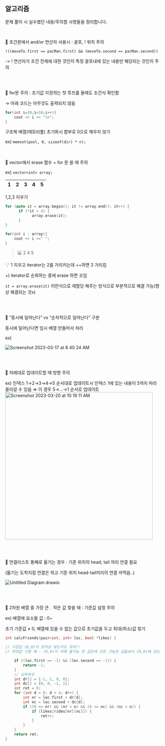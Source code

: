## 알고리즘
문제 풀이 시 실수했던 내용/주의할 사항들을 정리합니다.

<br>

🚨 조건문에서 and/or 연산자 사용시 : 괄호, ! 위치 주의

`!((moveTo.first == pacMan.first) && (moveTo.second == pacMan.second))`

-> ! 연산자가 조건 전체에 대한 것인지 특정 괄호내에 있는 내용만 해당되는 것인지 주의

<br>
<br>


🚨 for문 주의 : 초기값 지정하는 첫 루프를 돌때도 조건식 확인함

→ 아래 코드는 아무것도 출력되지 않음

```c
for(int i=10;i<10;i++){
	cout << i << "\n";
}
```

구조체 배열(메모리풀) 초기화시 함부로 0으로 채우지 않기

ex) `memset(pool, 0, sizeof(dir) * n);`

<br>

<br>
🚨 vector에서 erase 함수 + for 문 쓸 때 주의

ex) `vector<int> array;`


| 1 | 2 | 3 | 4 | 5 |
| --- | --- | --- | --- | --- |


1,2,3 지우기

```c
for (auto it = array.begin(); it != array.end(); it++) {
      if (*it < 4) {
	        array.erase(it);
      }
}

for(int i : array){
    cout << i <<" ";
}
```

> 💻 2 4 5
> 

∵ 1 지우고 iterator는 2를 가리키는데 ++하면 3 가리킴

+) iterator로 순회하는 중에 erase 하면 꼬임

`it = array.erase(it)` 이런식으로 재할당 해주는 방식으로 부분적으로 해결 가능(항상 해결되는 것x)

<br>
<br>

🚨 ”동시에 일어난다” vs “순차적으로 일어난다” 구분

동시에 일어난다면 임시 배열 만들어서 처리

ex)

![Screenshot 2023-03-17 at 8 40 24 AM](https://user-images.githubusercontent.com/49016275/226225165-d0cef2fc-4944-4aa6-a66d-450642db7e11.png)

<br>
<br>

🚨 차례대로 업데이트할 때 방향 주의

ex) 인덱스 1→2→3→4→5 순서대로 업데이트시 인덱스 1에 있는 내용이 5까지 따라 올라갈 수 있음 ⇒ 이 경우 5→…→1 순서로 업데이트
<img width="476" alt="Screenshot 2023-03-20 at 10 19 11 AM" src="https://user-images.githubusercontent.com/49016275/226225222-5c1261f8-5719-46b0-aa88-71a6b26d3a9d.png">



<br>
<br>

🚨 연결리스트 통째로 옮기는 경우 : 기존 위치의 head, tail 끼리 연결 필요

(옮기는 도착지점 연결은 하고 기존 위치 head-tail끼리의 연결 까먹음..)

![Untitled Diagram drawio](https://user-images.githubusercontent.com/49016275/226225269-13adbbd5-f01c-405b-8857-84524682de0b.png)

<br>
<br>

🚨 2차원 배열 중 가장 큰﹒작은 값 찾을 때 : 기준값 설정 주의

ex) 배열에 요소들 값 : 0~

초기 기준값 ≠ 0, 배열에 있을 수 없는 값으로 초기값을 두고 최대(최소)값 찾기

```cpp
int calcFriends(pair<int, int> loc, bool *likes) {

// 기준값 (0,0)이 로직상 맞는지도 유의!!
// 최댓값 구할 때 - (0,0)이 아예 불가능 한 값인데 모든 가능한 값들보다 (0,0)에 있는 값이 큰 경우

    if ((loc.first == -1) && (loc.second == -1)) { 
        return -1;
    }
    // 상하좌우
    int dr[] = {-1, 1, 0, 0};
    int dc[] = {0, 0, -1, 1};
    int ret = 0;
    for (int d = 0; d < 4; d++) {
        int nr = loc.first + dr[d];
        int nc = loc.second + dc[d];
        if ((0 <= nr) && (nr < n) && (0 <= nc) && (nc < n)) {
            if (likes[rides[nr][nc]]) {
                ret++;
            }
        }
    }
    return ret;
}
```
